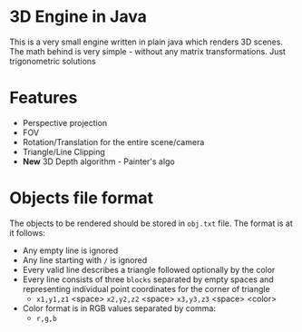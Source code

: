 # 3D Engine in Java
This is a very small engine written in plain java which renders 3D scenes.
The math behind is very simple - without any matrix transformations. Just trigonometric solutions

# Features
  - Perspective projection
  - FOV
  - Rotation/Translation for the entire scene/camera
  - Triangle/Line Clipping
  - **New** 3D Depth algorithm - Painter's algo
# Objects file format
The objects to be rendered should be stored in `obj.txt` file.
The format is at it follows:
  - Any empty line is ignored
  - Any line starting with `/` is ignored
  - Every valid line describes a triangle followed optionally by the color
  - Every line consists of three `blocks` separated by empty spaces and representing individual point coordinates for the corner of triangle
    - `x1,y1,z1` \<space\> `x2,y2,z2` \<space\> `x3,y3,z3` \<space\> \<color\> 
  - Color format is in RGB values separated by comma:
    - `r,g,b`   
